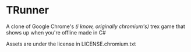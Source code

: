 # TRunner

A clone of Google Chrome's *(i know, originally chromium's)* trex game that shows up when you're offline made in C#


Assets are under the license in LICENSE.chromium.txt